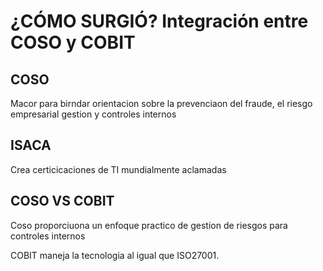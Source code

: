 # ¿CÓMO SURGIÓ? Integración entre COSO y COBIT

## COSO

Macor para birndar orientacion sobre la prevenciaon del fraude, el riesgo empresarial gestion y controles internos

## ISACA
Crea certicicaciones de TI mundialmente aclamadas

## COSO VS COBIT

Coso proporciuona un enfoque practico de gestion de riesgos para controles internos

COBIT maneja la tecnologia al igual que ISO27001.
